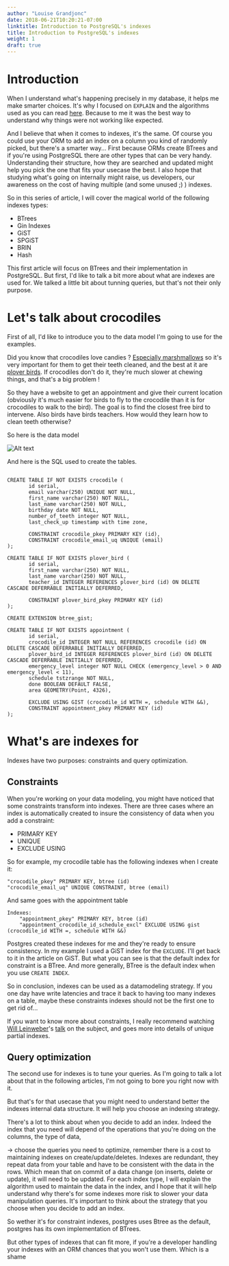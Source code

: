 ```yaml
---
author: "Louise Grandjonc"
date: 2018-06-21T10:20:21-07:00
linktitle: Introduction to PostgreSQL's indexes
title: Introduction to PostgreSQL's indexes
weight: 1
draft: true
---
```



# Introduction

When I understand what's happening precisely in my database, it helps me make smarter choices. It's why I focused on `EXPLAIN` and the algorithms used as you can read [here](/blog/explain/). Because to me it was the best way to understand why things were not working like expected.

And I believe that when it comes to indexes, it's the same. Of course you could use your ORM to add an index on a column you kind of randomly picked, but there's a smarter way...
First because ORMs create BTrees and if you're using PostgreSQL there are other types that can be very handy. Understanding their structure, how they are searched and updated might help you pick the one that fits your usecase the best.
I also hope that studying what's going on internally might raise, us developers, our awareness on the cost of having multiple (and some unused ;) ) indexes.

So in this series of article, I will cover the magical world of the following indexes types:

- BTrees
- Gin Indexes
- GiST
- SPGiST
- BRIN
- Hash

This first article will focus on BTrees and their implementation in PostgreSQL.
But first, I'd like to talk a bit more about what are indexes are used for. We talked a little bit about tunning queries, but that's not their only purpose.

# Let's talk about crocodiles

First of all, I'd like to introduce you to the data model I'm going to use for the examples.

Did you know that crocodiles love candies ? [Especially marshmallows](https://youtu.be/RujAuz28TzQ) so it's very important for them to get their teeth cleaned, and the best at it are [plover birds](http://smallscience.hbcse.tifr.res.in/crocodile-and-the-plover-bird/). If crocodiles don't do it, they're much slower at chewing things, and that's a big problem !

So they have a website to get an appointment and give their current location (obviously it's much easier for birds to fly to the crocodile than it is for crocodiles to walk to the bird). The goal is to find the closest free bird to intervene. Also birds have birds teachers. How would they learn how to clean teeth otherwise?

So here is the data model

![Alt text](/images/indexes/datamodel.png)

And here is the SQL used to create the tables.

```code

CREATE TABLE IF NOT EXISTS crocodile (
       id serial,
       email varchar(250) UNIQUE NOT NULL,
       first_name varchar(250) NOT NULL,
       last_name varchar(250) NOT NULL,
       birthday date NOT NULL,
       number_of_teeth integer NOT NULL,
       last_check_up timestamp with time zone,

       CONSTRAINT crocodile_pkey PRIMARY KEY (id),
       CONSTRAINT crocodile_email_uq UNIQUE (email)
);

CREATE TABLE IF NOT EXISTS plover_bird (
       id serial,
       first_name varchar(250) NOT NULL,
       last_name varchar(250) NOT NULL,
       teacher_id INTEGER REFERENCES plover_bird (id) ON DELETE CASCADE DEFERRABLE INITIALLY DEFERRED,

       CONSTRAINT plover_bird_pkey PRIMARY KEY (id)
);

CREATE EXTENSION btree_gist;

CREATE TABLE IF NOT EXISTS appointment (
       id serial,
       crocodile_id INTEGER NOT NULL REFERENCES crocodile (id) ON DELETE CASCADE DEFERRABLE INITIALLY DEFERRED,
       plover_bird_id INTEGER REFERENCES plover_bird (id) ON DELETE CASCADE DEFERRABLE INITIALLY DEFERRED,
       emergency_level integer NOT NULL CHECK (emergency_level > 0 AND emergency_level < 11),
       schedule tstzrange NOT NULL,
       done BOOLEAN DEFAULT FALSE,
       area GEOMETRY(Point, 4326),

       EXCLUDE USING GIST (crocodile_id WITH =, schedule WITH &&),
       CONSTRAINT appointment_pkey PRIMARY KEY (id)
);
```

# What's are indexes for


Indexes have two purposes: constraints and query optimization.


## Constraints

When you're working on your data modeling, you might have noticed that some constraints transform into indexes. There are three cases where an index is automatically created to insure the consistency of data when you add a constraint:

- PRIMARY KEY
- UNIQUE
- EXCLUDE USING

So for example, my crocodile table has the following indexes when I create it:

```code
"crocodile_pkey" PRIMARY KEY, btree (id)
"crocodile_email_uq" UNIQUE CONSTRAINT, btree (email)
```

And same goes with the appointment table

```code
Indexes:
    "appointment_pkey" PRIMARY KEY, btree (id)
    "appointment_crocodile_id_schedule_excl" EXCLUDE USING gist (crocodile_id WITH =, schedule WITH &&)
```

Postgres created these indexes for me and they're ready to ensure consistency.
In my example I used a GiST index for the `EXCLUDE`. I'll get back to it in the article on GiST. But what you can see is that the default index for constraint is a BTree.
And more generally, BTree is the default index when you use `CREATE INDEX`.

So in conclusion, indexes can be used as a datamodeling strategy. If you one day have write latencies and trace it back to having too many indexes on a table, maybe these constraints indexes should not be the first one to get rid of...

If you want to know more about constraints, I really recommend watching [Will Leinweber](https://bitfission.com/)'s [talk](https://www.youtube.com/watch?v=hWh8QoV8z8k&feature=youtu.be) on the subject, and goes more into details of unique partial indexes.

## Query optimization

The second use for indexes is to tune your queries. As I'm going to talk a lot about that in the following articles, I'm not going to bore you right now with it.

But that's for that usecase that you might need to understand better the indexes internal data structure. It will help you choose an indexing strategy.

There's a lot to think about when you decide to add an index.
Indeed the index that you need will depend of the operations that you're doing on the columns, the type of data, 

-> choose the queries you need to optimize, remember there is a cost to maintaining indexes on create/update/deletes.
Indexes are redundant, they repeat data from your table and have to be consistent with the data in the rows. Which mean that on commit of a data change (on inserts, delete or update), it will need to be updated.
For each index type, I will explain the algorithm used to maintain the data in the index, and I hope that it will help understand why there's for some indexes more risk to slower your data manipulation queries.
It's important to think about the strategy that you choose when you decide to add an index.

So wether it's for constraint indexes, postgres uses Btree as the default, postgres has its own implementation of BTrees.

But other types of indexes that can fit more, if you're a developer handling your indexes with an ORM chances that you won't use them. Which is a shame
